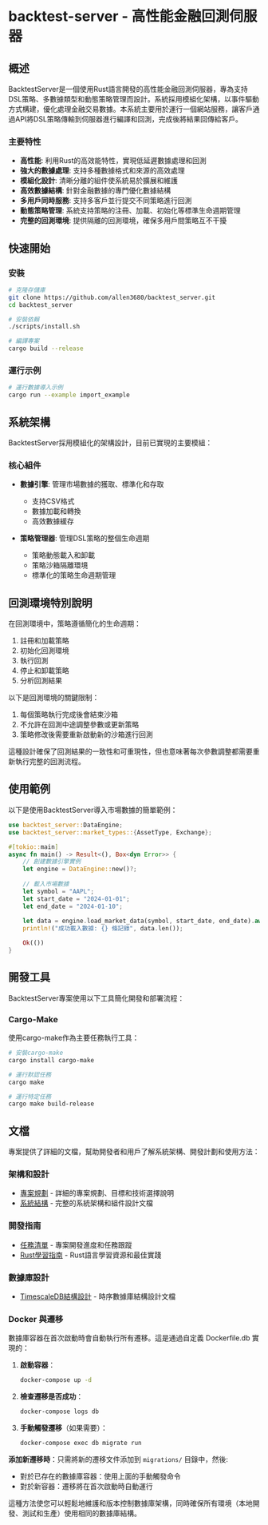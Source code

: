 # backtest-server - 高性能金融回測伺服器

## 概述

BacktestServer是一個使用Rust語言開發的高性能金融回測伺服器，專為支持DSL策略、多數據類型和動態策略管理而設計。系統採用模組化架構，以事件驅動方式構建，優化處理金融交易數據。本系統主要用於運行一個網站服務，讓客戶通過API將DSL策略傳輸到伺服器進行編譯和回測，完成後將結果回傳給客戶。

### 主要特性

- **高性能**: 利用Rust的高效能特性，實現低延遲數據處理和回測
- **強大的數據處理**: 支持多種數據格式和來源的高效處理
- **模組化設計**: 清晰分離的組件使系統易於擴展和維護
- **高效數據結構**: 針對金融數據的專門優化數據結構
- **多用戶同時服務**: 支持多客戶並行提交不同策略進行回測
- **動態策略管理**: 系統支持策略的注冊、加載、初始化等標準生命週期管理
- **完整的回測環境**: 提供隔離的回測環境，確保多用戶間策略互不干擾

## 快速開始

### 安裝

```bash
# 克隆存儲庫
git clone https://github.com/allen3680/backtest_server.git
cd backtest_server

# 安裝依賴
./scripts/install.sh

# 編譯專案
cargo build --release
```

### 運行示例

```bash
# 運行數據導入示例
cargo run --example import_example
```

## 系統架構

BacktestServer採用模組化的架構設計，目前已實現的主要模組：

### 核心組件

- **數據引擎**: 管理市場數據的獲取、標準化和存取
  - 支持CSV格式
  - 數據加載和轉換
  - 高效數據緩存

- **策略管理器**: 管理DSL策略的整個生命週期
  - 策略動態載入和卸載
  - 策略沙箱隔離環境
  - 標準化的策略生命週期管理

## 回測環境特別說明

在回測環境中，策略遵循簡化的生命週期：

1. 註冊和加載策略
2. 初始化回測環境
3. 執行回測
4. 停止和卸載策略
5. 分析回測結果

以下是回測環境的關鍵限制：

1. 每個策略執行完成後會結束沙箱
2. 不允許在回測中途調整參數或更新策略
3. 策略修改後需要重新啟動新的沙箱進行回測

這種設計確保了回測結果的一致性和可重現性，但也意味著每次參數調整都需要重新執行完整的回測流程。

## 使用範例

以下是使用BacktestServer導入市場數據的簡單範例：

```rust
use backtest_server::DataEngine;
use backtest_server::market_types::{AssetType, Exchange};

#[tokio::main]
async fn main() -> Result<(), Box<dyn Error>> {
    // 創建數據引擎實例
    let engine = DataEngine::new()?;
    
    // 載入市場數據
    let symbol = "AAPL";
    let start_date = "2024-01-01";
    let end_date = "2024-01-10";
    
    let data = engine.load_market_data(symbol, start_date, end_date).await?;
    println!("成功載入數據: {} 條記錄", data.len());

    Ok(())
}
```

## 開發工具

BacktestServer專案使用以下工具簡化開發和部署流程：

### Cargo-Make

使用cargo-make作為主要任務執行工具：

```bash
# 安裝cargo-make
cargo install cargo-make

# 運行默認任務
cargo make

# 運行特定任務
cargo make build-release
```

## 文檔

專案提供了詳細的文檔，幫助開發者和用戶了解系統架構、開發計劃和使用方法：

### 架構和設計

- [專案規劃](docs/PLANNING.md) - 詳細的專案規劃、目標和技術選擇說明
- [系統結構](docs/STRUCTURE.md) - 完整的系統架構和組件設計文檔

### 開發指南

- [任務清單](docs/TASK.md) - 專案開發進度和任務跟蹤
- [Rust學習指南](docs/rust-learning-guide.md) - Rust語言學習資源和最佳實踐

### 數據庫設計

- [TimescaleDB結構設計](docs/timescaledb-schema.md) - 時序數據庫結構設計文檔

### Docker 與遷移

數據庫容器在首次啟動時會自動執行所有遷移。這是通過自定義 Dockerfile.db 實現的：

1. **啟動容器**：
   ```bash
   docker-compose up -d
   ```

2. **檢查遷移是否成功**：
   ```bash
   docker-compose logs db
   ```

3. **手動觸發遷移**（如果需要）：
   ```bash
   docker-compose exec db migrate run
   ```

**添加新遷移時**：只需將新的遷移文件添加到 `migrations/` 目錄中，然後:
- 對於已存在的數據庫容器：使用上面的手動觸發命令
- 對於新容器：遷移將在首次啟動時自動運行

這種方法使您可以輕鬆地維護和版本控制數據庫架構，同時確保所有環境（本地開發、測試和生產）使用相同的數據庫結構。